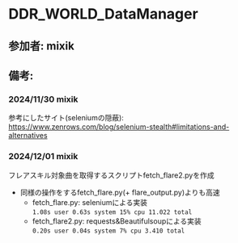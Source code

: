 # DDR_WORLD_DataManager

## 参加者: mixik

## 備考: 
### 2024/11/30 mixik
参考にしたサイト(seleniumの隠蔽): https://www.zenrows.com/blog/selenium-stealth#limitations-and-alternatives

### 2024/12/01 mixik
フレアスキル対象曲を取得するスクリプトfetch_flare2.pyを作成  
* 同様の操作をするfetch_flare.py(+ flare_output.py)よりも高速
    * fetch_flare.py: seleniumによる実装  
    `1.08s user 0.63s system 15% cpu 11.022 total`
    * fetch_flare2.py: requests&Beautifulsoupによる実装  
    `0.20s user 0.04s system 7% cpu 3.410 total`